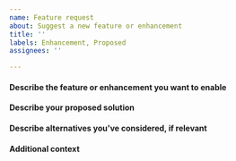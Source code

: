 ```yaml
---
name: Feature request
about: Suggest a new feature or enhancement
title: ''
labels: Enhancement, Proposed
assignees: ''

---
```


#### Describe the feature or enhancement you want to enable

#### Describe your proposed solution

#### Describe alternatives you've considered, if relevant

#### Additional context

